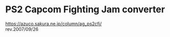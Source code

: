 # PS2 Capcom Fighting Jam converter
https://azuco.sakura.ne.jp/column/ag_ps2cfj/  
rev.2007/09/26  
  
